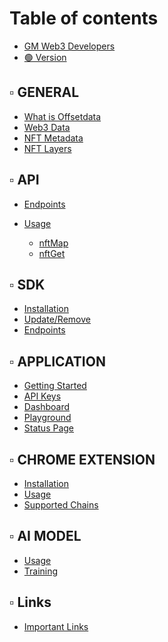 # Table of contents

* [GM Web3 Developers](README.md)
* [🟢 Version](version.md)

## ▫ GENERAL

* [What is Offsetdata](general/what-is-offsetdata.md)
* [Web3 Data](general/web3-data.md)
* [NFT Metadata](general/nft-metadata.md)
* [NFT Layers](general/nft-layers.md)

## ▫ API

* [Endpoints](api/endpoints.md)
* [Usage](api/usage.md)
  * [nftMap](api/usage/nftmap.md)
  * [nftGet](api/usage/nftget.md)
  <!-- * [dataAdd](api/usage/dataadd.md)
  * [dataFind](api/usage/datafind.md) -->

  <!-- * [nftAdd](api/usage/nftadd.md)
  * [nftDel](api/usage/nftdel.md)
  * [nftUpd](api/usage/nftupd.md)
  * [nftMod](api/usage/nftmod.md)
  * [nftSearch](api/usage/nftsearch.md)
  * [nftMapAll](api/usage/nftmapall.md)
  * [dataAdd](api/usage/dataadd.md)
  * [dataVerify](api/usage/dataverify.md)
  * [dataFind](api/usage/datafind.md)
  * [dataAll](api/usage/dataall.md)
  * [priceGet](api/usage/priceget.md)
  * [txGet](api/usage/txget.md)
  * [userRevokeKey](api/usage/userrevokekey.md)
  * [userUsage](api/usage/userusage.md)
  * [version](api/usage/version.md) -->


## ▫ SDK

* [Installation](sdk/installation.md)
* [Update/Remove](sdk/update-remove.md)
* [Endpoints](sdk/endpoints.md)
<!-- * [Usage](sdk/usage.md) -->

## ▫ APPLICATION

* [Getting Started](application/getting-started.md)
* [API Keys](application/api-keys.md)
* [Dashboard](application/dashboard.md)
* [Playground](application/playground.md)
* [Status Page](application/status-page.md)

## ▫ CHROME EXTENSION

* [Installation](chrome-extension/installation.md)
* [Usage](chrome-extension/usage.md)
* [Supported Chains](chrome-extension/supported-chains.md)

## ▫ AI MODEL

* [Usage](ai-model/usage.md)
* [Training](ai-model/training.md)

<!-- ## ▫ PRICING

* [Prices](pricing/prices.md)
* [Payment Methods](pricing/payment-methods.md)
* [Units Explained](pricing/units-explained.md)
* [Upgrade](pricing/upgrade.md) -->

## ▫ Links

* [Important Links](links/important-links.md)
